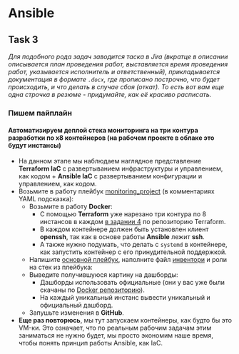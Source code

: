 # Ansible

## Task 3

_Для подобного рода задач заводится таска в Jira (вкратце в описании описывается план проведения работ, выставляется время проведения работ, указывается исполнитель и ответственный), прикладывается документация в формате `.docx`, где прописано построчно, что будет происходить, и что делать в случае сбоя (откат). То есть вот вам еще одна строчка в резюме - придумайте, как её красиво расписать._

### Пишем пайплайн

#### Автоматизируем деплой стека мониторинга на три контура разработки по x8 контейнеров (на рабочем проекте в облаке это будут инстансы)

- На данном этапе мы наблюдаем наглядное представление **Terraform IaC** с развертыванием инфраструктуры и управлением, как кодом + **Ansible IaC** с развертыванием конфигурации и управлением, как кодом.
- Возьмите в работу плейбук [monitoring_project](https://github.com/lamjob1993/ansible-monitoring/blob/main/ansible/tasks/monitoring_project/playbook.yml) (в комментариях YAML подсказка):
  - Возьмите в работу **Docker**:
    - С помощью **Terraform** уже нарезано три контура по 8 инстансов в каждом [в задании 4](https://github.com/lamjob1993/terraform-monitoring/blob/main/terraform/tasks/task_4.md) по репозиторию Terraform.
    - В каждом контейнере должен быть установлен клиент **openssh**, так как в основе работы **Ansible** лежит **ssh**.
    - А также нужно подумать, что делать с `systemd` в контейнере, как запустить контейнер с его принудительной поддержкой.
  - Напишите [основной плейбук](https://github.com/lamjob1993/ansible-monitoring/blob/main/ansible/tasks/monitoring_project/playbook.yml), наполните файл [инвентори](https://github.com/lamjob1993/ansible-monitoring/blob/main/ansible/tasks/monitoring_project/inventory.ini) и роли на стек из плейбука:
  - Выведите получившуюся картину на дашборды:
    - Дашборды использовать официальные (они у вас уже были скачаны по [Docker репозиторию](https://github.com/lamjob1993/docker-monitoring/blob/main/docker/task_4.md)).
    - На каждый уникальный инстанс вывести уникальный и официальный дашборд.
  - Запушьте изменения в **GitHub**.
- **Еще раз повторюсь**, мы тут запускаем контейнеры, как будто бы это VM-ки. Это означает, что по реальным рабочим задачам этим заниматься не нужно будет, мы просто экономим наше время, чтобы понять принцип работы Ansible, как IaC.
